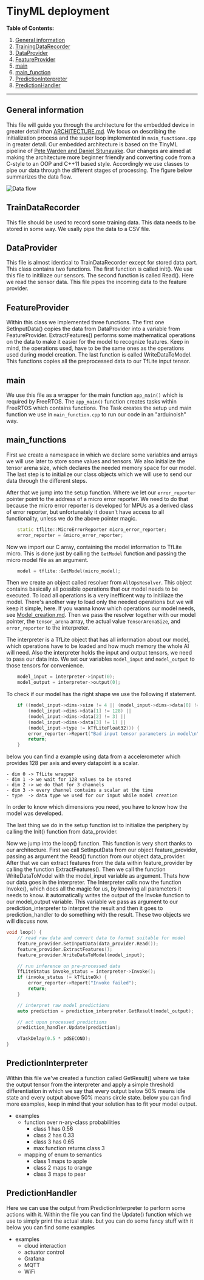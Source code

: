 # TinyML deployment 

**Table of Contents:**

1. [General information](#generalinformation)
2. [TrainingDataRecorder](#traindatarecorder)
3. [DataProvider](#dataprovider)
4. [FeatureProvider](#featureprovider)
5. [main](#main)
6. [main_function](#mainfunctions)
7. [PredictionInterpreter](#predictioninterpreter)
8. [PredictionHandler](#predictionhandler)

---

## General information
This file will guide you through the architecture for the embedded device in greater detail than [ARCHITECTURE.md](../ARCHITECTURE.md).
We focus on describing the initialization process and the super loop implemented in `main_functions.cpp` in greater detail.
Our embedded architecture is based on the TinyML pipeline of [Pete Warden and Daniel Situnayake](https://tinymlbook.files.wordpress.com/2020/01/tflite_micro_preview.pdf).
Our changes are aimed at making the architecture more beginner friendly and converting code from a C-style to an OOP and C++11 based style.
Accordingly we use classes to pipe our data through the different stages of processing.
The figure below summarizes the data flow.

![Data flow](/img/schema_pipeline_simplified.png)

## TrainDataRecorder

This file should be used to record some training data. This data needs to be stored in some way. We usally pipe the data to a CSV file.

## DataProvider

This file  is almost identical to TrainDataRecorder except for stored data part. This class contains two functions. The first function is called init(). We use this file to initiliaze our sensors. The second function is called Read(). Here we read the sensor data. This file pipes the incoming data to the feature provider.

## FeatureProvider

Within this class we implemented three functions. The first one SetInputData() copies the data from DataProvider into a variable from FeatureProvider. ExtractFeatures() performs some mathematical operations on the data to make it easier for the model to recognize features. Keep in mind, the operations used, have to be the same ones as the operations used during model creation. The last function is called WriteDataToModel. This functions copies all the preprocessed data to our TfLite input tensor.

## main

We use this file as a wrapper for the main function `app_main()` which is required by FreeRTOS. The `app_main()` function creates tasks within FreeRTOS which contains functions. The Task creates the setup und main function we use in `main_function.cpp` to run our code in an "arduinoish" way.


## main_functions

First we create a namespace in which we declare some variables and arrays we will use later to store some values and tensors. We also initialize the tensor arena size, which declares the needed memory space for our model. The last step is to initialize our class objects which we will use to send our data through the different steps.

After that we jump into the setup function. Where we let our `error_reporter` pointer point to the address of a micro error reporter. We need to do that because the micro error reporter is developed for MPUs as a derived class of error reporter, but unfortunately it doesn't have access to all functionality, unless we do the above pointer magic.

```c++
    static tflite::MicroErrorReporter micro_error_reporter;
    error_reporter = &micro_error_reporter;
```
Now we import our C array, containing the model information to TfLite micro.
This is done just by calling the `GetModel` function and passing the micro model file as an argument.

```c++
    model = tflite::GetModel(micro_model);
```

Then we create an object called resolver from `AllOpsResolver`. This object contains basically all possible operations that our model needs to be executed. To load all operations is a very inefficent way to initiliaze the model. There's another way to load only the needed operations but we will keep it simple, here. If you wanna know which operations our model needs, see [Model_creation.md](../model_creation/README.md).
Then we pass the resolver together with our model pointer, the `tensor_arena` array, the actual value `TensorArenaSize`, and `error_reporter` to the interpreter.

The interpreter is a TfLite object that has all information about our model, which operations have to be loaded and how much memory the whole AI will need.
Also the interpreter holds the input and output tensors, we need to pass our data into. 
We set our variables `model_input` and `model_output` to those tensors for convenience.

```c++
    model_input = interpreter->input(0);
    model_output = interpreter->output(0);
```
To check if our model has the right shape we use the following if statement.

```c++
    if ((model_input->dims->size != 4 || (model_input->dims->data[0] != 1) ||
        (model_input->dims->data[1] != 128) ||
        (model_input->dims->data[2] != 3) ||
        (model_input->dims->data[3] != 1) ||
        (model_input->type != kTfLiteFloat32))) {
        error_reporter->Report("Bad input tensor parameters in model\n");
        return;
    }
```
below you can find a example using data from a accelerometer which provides 128 per axis and every datapoint is a scalar.

    - dim 0 -> TfLite wrapper
    - dim 1 -> we wait for 128 values to be stored
    - dim 2 -> we do that for 3 channels
    - dim 3 -> every channel contains a scalar at the time
    - type  -> data type we used for our input while model creation

In order to know which dimensions you need, you have to know how the model was developed.

The last thing we do in the setup function ist to initialize the periphery by calling the Init() function from data_provider.

Now we jump into the loop() function. This function is very short thanks to our architecture. First we call SetInputData from our object feature_provider, passing as argument the Read() function from our object data_provider. After that we can extract features from the data within feature_provider by calling the function ExtractFeatures(). Then we call the function WriteDataToModel with the model_input variable as argument. Thats how our data goes in the interpreter.
The Interpreter calls now the function Invoke(), which does all the magic for us, by knowing all parameters it needs to know. it automatically writes the output of the Invoke function to our model_output variable. This variable we pass as argument to our prediction_interpreter to interpret the result and then it goes to prediction_handler to do something with the result. These two objects we will discuss now.

```c++
void loop() {
    // read raw data and convert data to format suitable for model
    feature_provider.SetInputData(data_provider.Read());
    feature_provider.ExtractFeatures();
    feature_provider.WriteDataToModel(model_input);

    // run inference on pre-processed data
    TfLiteStatus invoke_status = interpreter->Invoke();
    if (invoke_status != kTfLiteOk) {
        error_reporter->Report("Invoke failed");
        return;
    }

    // interpret raw model predictions
    auto prediction = prediction_interpreter.GetResult(model_output);

    // act upon processed predictions
    prediction_handler.Update(prediction);

    vTaskDelay(0.5 * pdSECOND);
}
```

## PredictionInterpreter

Within this file we've created a function called GetResult() where we take the output tensor from the interpreter and apply a simple threshold differentiation in which we say that every output below 50% means idle state and every output above 50% means circle state. below you can find more examples, keep in mind that your solution has to fit your model output.

- examples
    - function over n-ary-class probabilities
        - class 1 has 0.56
        - class 2 has 0.33
        - class 3 has 0.65
        - max function returns class 3
    - mapping of enum to semantics
        - class 1 maps to apple
        - class 2 maps to orange
        - class 3 maps to pear

## PredictionHandler

Here we can use the output from PredictionInterpreter to perform some actions with it. Within the file you can find the Update() function which we use to simply print the actual state. but you can do some fancy stuff with it below you can find some examples

- examples
    - cloud interaction
    - actuator control
    - Grafana
    - MQTT
    - WiFi

